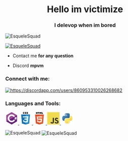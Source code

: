 <h1 align="center">Hello im victimize</h1>
<h3 align="center">I delevop when im bored</h3>

<p align="left"> <img src="https://komarev.com/ghpvc/?username=EsqueIeSquad&label=Profile%20views&color=0e75b6&style=flat" alt="EsqueIeSquad" /> </p>

<p align="left"> <a href="https://github.com/ryo-ma/github-profile-trophy"><img src="https://github-profile-trophy.vercel.app/?username=EsqueIeSquad" alt="EsqueIeSquad" /></a> </p>

- Contact me **for any question**

- Discord **mpvm**

<h3 align="left">Connect with me:</h3>
<p align="left">
<a href="https://discordapp.com/users/860953310026268682" target="blank"><img align="center" src="https://raw.githubusercontent.com/rahuldkjain/github-profile-readme-generator/master/src/images/icons/Social/discord.svg" alt="https://discordapp.com/users/860953310026268682" height="30" width="40" /></a>
</p>

<h3 align="left">Languages and Tools:</h3>
<p align="left"> <a href="https://www.w3schools.com/cs/" target="_blank" rel="noreferrer"> <img src="https://raw.githubusercontent.com/devicons/devicon/master/icons/csharp/csharp-original.svg" alt="csharp" width="40" height="40"/> </a> <a href="https://www.w3schools.com/css/" target="_blank" rel="noreferrer"> <img src="https://raw.githubusercontent.com/devicons/devicon/master/icons/css3/css3-original-wordmark.svg" alt="css3" width="40" height="40"/> </a> <a href="https://www.w3.org/html/" target="_blank" rel="noreferrer"> <img src="https://raw.githubusercontent.com/devicons/devicon/master/icons/html5/html5-original-wordmark.svg" alt="html5" width="40" height="40"/> </a> <a href="https://developer.mozilla.org/en-US/docs/Web/JavaScript" target="_blank" rel="noreferrer"> <img src="https://raw.githubusercontent.com/devicons/devicon/master/icons/javascript/javascript-original.svg" alt="javascript" width="40" height="40"/> </a> <a href="https://www.python.org" target="_blank" rel="noreferrer"> <img src="https://raw.githubusercontent.com/devicons/devicon/master/icons/python/python-original.svg" alt="python" width="40" height="40"/> </a> </p>

<p><img align="left" src="https://github-readme-stats.vercel.app/api/top-langs?username=EsqueIeSquad&show_icons=true&locale=en&layout=compact" alt="EsqueIeSquad" /></p>

<p>&nbsp;<img align="center" src="https://github-readme-stats.vercel.app/api?username=EsqueIeSquad&show_icons=true&locale=en" alt="EsqueIeSquad" /></p>
